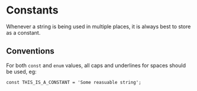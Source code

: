 # Constants

Whenever a string is being used in multiple places, it is always best to store as a constant.

## Conventions

For both `const` and `enum` values, all caps and underlines for spaces should be used, eg:

```tsx
const THIS_IS_A_CONSTANT = 'Some reasuable string';
```
